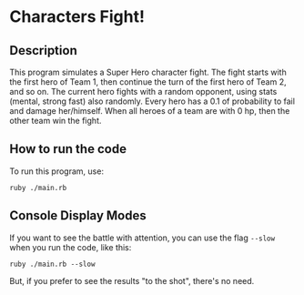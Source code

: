 # Characters Fight!

## Description
This program simulates a Super Hero character fight.
The fight starts with the first hero of Team 1, then continue the turn of the first hero of Team 2, and so on.
The current hero fights with a random opponent, using stats (mental, strong fast) also randomly.
Every hero has a 0.1 of probability to fail and damage her/himself.
When all heroes of a team are with 0 hp, then the other team win the fight.

## How to run the code
To run this program, use:
```
ruby ./main.rb
```

## Console Display Modes

If you want to see the battle with attention, you can use the flag `--slow` when you run the code, like this:
```
ruby ./main.rb --slow
```
But, if you prefer to see the results "to the shot", there's no need.